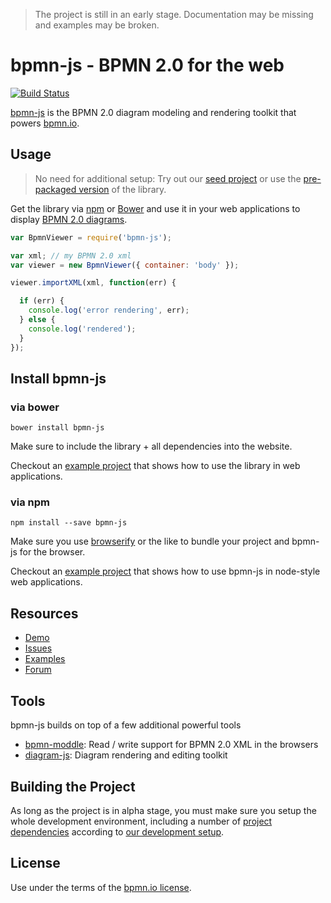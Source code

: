 > The project is still in an early stage. Documentation may be missing and examples may be broken.

# bpmn-js - BPMN 2.0 for the web

[![Build Status](https://travis-ci.org/bpmn-io/bpmn-js.svg?branch=master)](https://travis-ci.org/bpmn-io/bpmn-js)

[bpmn-js](https://github.com/bpmn-io/bpmn-js) is the BPMN 2.0 diagram modeling and rendering toolkit that powers [bpmn.io](http://bpmn.io).


## Usage

> No need for additional setup: Try out our [seed project](https://github.com/bpmn-io/bpmn-js-seed) or use the [pre-packaged version](https://github.com/bpmn-io/bower-bpmn-js) of the library.

Get the library via [npm](http://npmjs.org) or [Bower](http://bower.io/) and use it in your web applications to display [BPMN 2.0 diagrams](http://www.bpmn.org/).


```javascript
var BpmnViewer = require('bpmn-js');

var xml; // my BPMN 2.0 xml
var viewer = new BpmnViewer({ container: 'body' });

viewer.importXML(xml, function(err) {

  if (err) {
    console.log('error rendering', err);
  } else {
    console.log('rendered');
  }
});
```


## Install bpmn-js

### via bower

```
bower install bpmn-js
```

Make sure to include the library + all dependencies into the website.

Checkout an [example project](https://github.com/bpmn-io/bpmn-js-examples/tree/master/simple-bower) that shows how to use the library in web applications.


### via npm

```
npm install --save bpmn-js
```

Make sure you use [browserify](http://browserify.org) or the like to bundle your project and bpmn-js for the browser.

Checkout an [example project](https://github.com/bpmn-io/bpmn-js-examples/tree/master/simple-commonjs) that shows how to use bpmn-js in node-style web applications.


## Resources

*   [Demo](http://demo.bpmn.io)
*   [Issues](https://github.com/bpmn-io/bpmn-js/issues)
*   [Examples](https://github.com/bpmn-io/bpmn-js-examples)
*   [Forum](https://forum.bpmn.io)


## Tools

bpmn-js builds on top of a few additional powerful tools

* [bpmn-moddle](https://github.com/bpmn-io/bpmn-moddle): Read / write support for BPMN 2.0 XML in the browsers
* [diagram-js](https://github.com/bpmn-io/diagram-js): Diagram rendering and editing toolkit


## Building the Project

As long as the project is in alpha stage, you must make sure you setup the whole development environment, including a number of [project dependencies](https://github.com/bpmn-io) according to [our development setup](https://github.com/bpmn-io/bpmn-js/blob/master/docs/project/SETUP.md).


## License

Use under the terms of the [bpmn.io license](http://bpmn.io/license).
